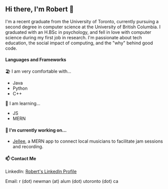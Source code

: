 ## Hi there, I'm Robert 👋

I'm a recent graduate from the University of Toronto, currently pursuing a second degree in computer science at the University of British Columbia. I graduated with an H.BSc in psychology, and fell in love with computer science during my first job in research. I'm passionate about tech education, the social impact of computing, and the "why" behind good code. 

#### Languages and Frameworks
🏖️ I am very comfortable with...
- Java 
- Python
- C++ 

🌱 I am learning... 
- JS
- MERN 

#### 🔧 I'm currently working on...
- [Jellee](https://github.com/rnewman97/jellee-app), a MERN app to connect local musicians to facilitate jam sessions and recording.

#### 📫 Contact Me
LinkedIn: [Robert's LinkedIn Profile](https://www.linkedin.com/in/robert-newman-8474aa192/)

Email: r (dot) newman (at) alum (dot) utoronto (dot) ca 

<!--
**rnewman97/rnewman97** is a ✨ _special_ ✨ repository because its `README.md` (this file) appears on your GitHub profile.


